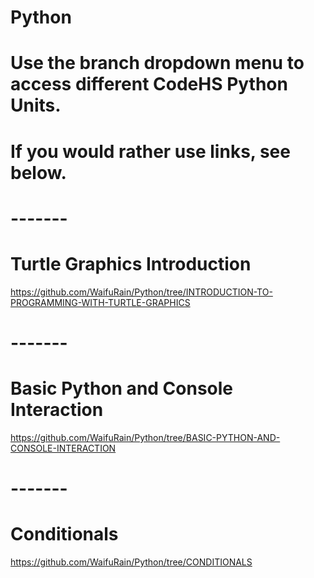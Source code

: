 # Python
# Use the branch dropdown menu to access different CodeHS Python Units.
# If you would rather use links, see below.
# -------
# Turtle Graphics Introduction
https://github.com/WaifuRain/Python/tree/INTRODUCTION-TO-PROGRAMMING-WITH-TURTLE-GRAPHICS
# ------- 
# Basic Python and Console Interaction
https://github.com/WaifuRain/Python/tree/BASIC-PYTHON-AND-CONSOLE-INTERACTION
# -------
# Conditionals
https://github.com/WaifuRain/Python/tree/CONDITIONALS
